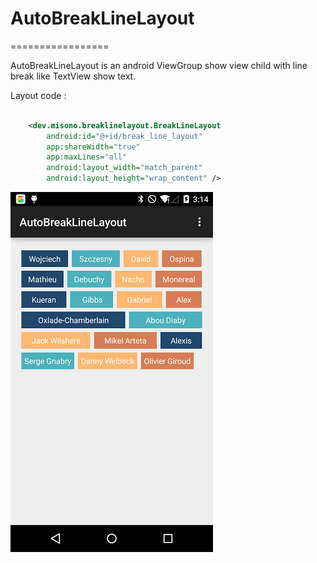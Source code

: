 # AutoBreakLineLayout
=================

AutoBreakLineLayout is an android ViewGroup show view child with line break like TextView show text.


Layout code :
```xml
  
    <dev.misono.breaklinelayout.BreakLineLayout
        android:id="@+id/break_line_layout"
        app:shareWidth="true"
        app:maxLines="all"
        android:layout_width="match_parent"
        android:layout_height="wrap_content" />

```

![image](https://github.com/zerozhiqin/AutoBreakLineLayout/raw/images/pic.png)
